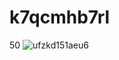 # k7qcmhb7rl
50
![ufzkd151aeu6](https://github.com/user-attachments/assets/232ac337-0acc-43ae-81fa-0a27cd98325b)
